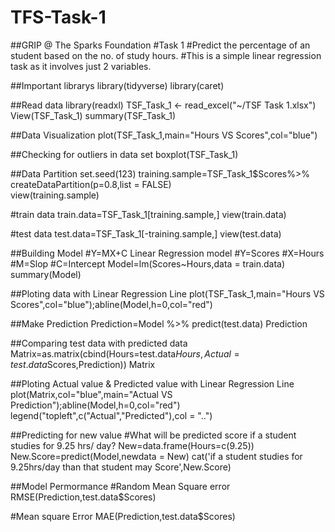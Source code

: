 # TFS-Task-1
##GRIP @ The Sparks Foundation
#Task 1
#Predict the percentage of an student based on the no. of study hours. 
#This is a simple linear  regression task as it involves just 2 variables.


##Important librarys
library(tidyverse)
library(caret)

##Read data
library(readxl)
TSF_Task_1 <- read_excel("~/TSF Task 1.xlsx")
View(TSF_Task_1)
summary(TSF_Task_1)

##Data Visualization
plot(TSF_Task_1,main="Hours VS Scores",col="blue")

##Checking for outliers in data set
boxplot(TSF_Task_1)

##Data Partition
set.seed(123)
training.sample=TSF_Task_1$Scores%>%
createDataPartition(p=0.8,list = FALSE)  
view(training.sample)

#train data
train.data=TSF_Task_1[training.sample,]
view(train.data)

#test data
test.data=TSF_Task_1[-training.sample,]
view(test.data)

##Building Model
#Y=MX+C Linear Regression model
#Y=Scores 
#X=Hours
#M=Slop
#C=Intercept
Model=lm(Scores~Hours,data = train.data)
summary(Model)

##Ploting data with Linear Regression Line
plot(TSF_Task_1,main="Hours VS Scores",col="blue");abline(Model,h=0,col="red")

##Make Prediction
Prediction=Model %>% predict(test.data)
Prediction

##Comparing test data with predicted data
Matrix=as.matrix(cbind(Hours=test.data$Hours,Actual=test.data$Scores,Prediction))
Matrix

##Ploting Actual value & Predicted value with Linear Regression Line
plot(Matrix,col="blue",main="Actual VS Prediction");abline(Model,h=0,col="red")
legend("topleft",c("Actual","Predicted"),col = "..")

##Predicting for new value
#What will be predicted score if a student studies for 9.25 hrs/ day? 
New=data.frame(Hours=c(9.25))
New.Score=predict(Model,newdata = New)
cat('if a student studies for 9.25hrs/day than that student may Score',New.Score)

##Model Permormance
#Random Mean Square error
RMSE(Prediction,test.data$Scores)

#Mean square Error
MAE(Prediction,test.data$Scores)

